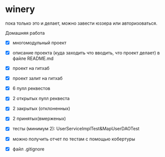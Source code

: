# winery

пока только это и делает, можно завести юззера или авторизоваться.

Домашняя работа
- [x] многомодульный проект
- [x] описание проекта (куда заходить что вводить, что проект делает) в файле README.md
- [x] проект на гитхаб
- [x] проект залит на гитхаб
- [x] 6 пулл реквестов
- [x] 2 открытых пулл реквеста
- [x] 2 закрытых (отклоненных)
- [x] 2 принятых(вмерженых)
- [x] тесты (минимум 2): UserServiceImplTest&MapUserDAOTest
- [x] можно получить отчет по тестам с помощью кобертуры
- [x] файл .gitignore

